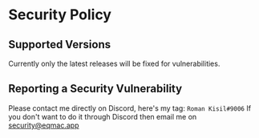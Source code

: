 # Security Policy

## Supported Versions
Currently only the latest releases will be fixed for vulnerabilities.

## Reporting a Security Vulnerability
Please contact me directly on Discord, here's my tag: `Roman Kisil#9006`
If you don't want to do it through Discord then email me on security@eqmac.app
